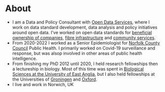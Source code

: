 # About

- I am a Data and Policy Consultant with [Open Data Services](https://opendataservices.coop/), where I work on data standard development, data analysis and policy initiatives around open data. I've worked on open data standards for [beneficial ownership of companies](https://github.com/openownership/data-standard), [fibre infrastructure](https://github.com/Open-Telecoms-Data/open-fibre-data-standard) and [community services](https://github.com/openreferral/specification).
- From 2020-2022 I worked as a Senior Epidemiologist for [Norfolk County Council](https://www.norfolk.gov.uk/) Public Health. I primarily worked on Covid-19 surveillance and response, but was alsop involved in other areas of public health intelligence.
- From finishing my PhD 2012 until 2020, I held research fellowships then a lectureship in biology. Most of this time was spent in [Biological Sciences at the University of East Anglia](https://www.uea.ac.uk/web/about/school-of-biological-sciences), but I also held fellowships at the Universities of [Groningen](https://www.rug.nl/?lang=en) and [Oxford](https://www.ox.ac.uk/).
- I live and work in Norwich, UK